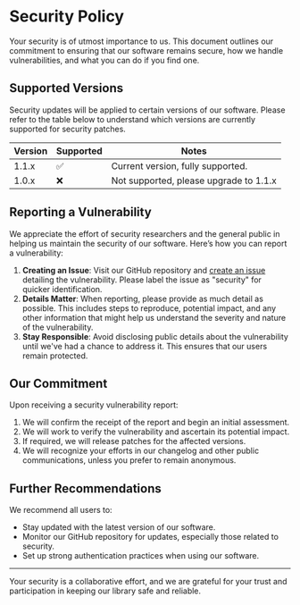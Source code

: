 # Security Policy

Your security is of utmost importance to us. This document outlines our commitment to ensuring that our software remains secure, how we handle vulnerabilities, and what you can do if you find one.

## Supported Versions

Security updates will be applied to certain versions of our software. Please refer to the table below to understand which versions are currently supported for security patches.

| Version | Supported          | Notes                                 |
| ------- | ------------------ | ------------------------------------- |
| 1.1.x   | :white_check_mark: | Current version, fully supported.     |
| 1.0.x   | :x:                | Not supported, please upgrade to 1.1.x|

## Reporting a Vulnerability

We appreciate the effort of security researchers and the general public in helping us maintain the security of our software. Here’s how you can report a vulnerability:

1. **Creating an Issue**: Visit our GitHub repository and [create an issue](https://github.com/bumble-tech/bumble-doc-gen/issues) detailing the vulnerability. Please label the issue as "security" for quicker identification.
2. **Details Matter**: When reporting, please provide as much detail as possible. This includes steps to reproduce, potential impact, and any other information that might help us understand the severity and nature of the vulnerability.
3. **Stay Responsible**: Avoid disclosing public details about the vulnerability until we've had a chance to address it. This ensures that our users remain protected.

## Our Commitment

Upon receiving a security vulnerability report:

1. We will confirm the receipt of the report and begin an initial assessment.
2. We will work to verify the vulnerability and ascertain its potential impact.
3. If required, we will release patches for the affected versions.
4. We will recognize your efforts in our changelog and other public communications, unless you prefer to remain anonymous.

## Further Recommendations

We recommend all users to:

- Stay updated with the latest version of our software.
- Monitor our GitHub repository for updates, especially those related to security.
- Set up strong authentication practices when using our software.

---

Your security is a collaborative effort, and we are grateful for your trust and participation in keeping our library safe and reliable.
